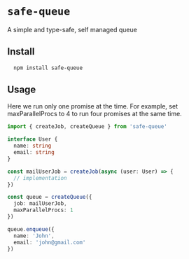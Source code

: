 # `safe-queue`

A simple and type-safe, self managed queue

## Install

```sh
  npm install safe-queue
```

## Usage

Here we run only one promise at the time. For example, set maxParallelProcs to 4 to run four promises at the same time.

```ts
import { createJob, createQueue } from 'safe-queue'

interface User {
  name: string
  email: string
}

const mailUserJob = createJob(async (user: User) => {
  // implementation
})

const queue = createQueue({
  job: mailUserJob,
  maxParallelProcs: 1
})

queue.enqueue({
  name: 'John',
  email: 'john@gmail.com'
})
```
